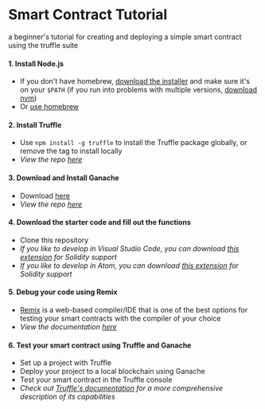 Smart Contract Tutorial
=======================
a beginner's tutorial for creating and deploying a simple smart contract using the truffle suite



#### 1. Install Node.js
- If you don't have homebrew, [download the installer](https://nodejs.org/en/download/) and make sure it's on your `$PATH`
(if you run into problems with multiple versions, [download nvm](https://github.com/nvm-sh/nvm#installation-and-update))
- Or [use homebrew](https://changelog.com/posts/install-node-js-with-homebrew-on-os-x)


#### 2. Install Truffle
- Use `npm install -g truffle` to install the Truffle package globally, or remove the tag to install locally
- *View the repo [here](https://github.com/trufflesuite/truffle)*


#### 3. Download and Install Ganache
- Download [here](https://www.trufflesuite.com/ganache)
- *View the repo [here](https://github.com/trufflesuite/ganache)*


#### 4. Download the starter code and fill out the functions
- Clone this repository
- *If you like to develop in Visual Studio Code, you can download [this extension](https://marketplace.visualstudio.com/items?itemName=JuanBlanco.solidity) for Solidity support*
- *If you like to develop in Atom, you can download [this extension](https://github.com/0mkara/etheratom) for Solidity support*


#### 5. Debug your code using Remix
- [Remix](https://remix.ethereum.org) is a web-based compiler/IDE that is one of the best options for testing your smart contracts with the compiler of your choice
- *View the documentation [here](https://remix.readthedocs.io/en/latest/#)*


#### 6. Test your smart contract using Truffle and Ganache
- Set up a project with Truffle
- Deploy your project to a local blockchain using Ganache
- Test your smart contract in the Truffle console
- *Check out [Truffle's documentation](https://www.trufflesuite.com/docs/truffle/overview) for a more comprehensive description of its capabilities*
